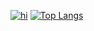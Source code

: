 [![hi](https://github-readme-stats.vercel.app/api?username=NPFDamon&theme=radical)](https://github.com/NPFDamon)
[![Top Langs](https://github-readme-stats.vercel.app/api/top-langs/?username=NPFDamon&layout=compact)](https://github.com/NPFDamon)

